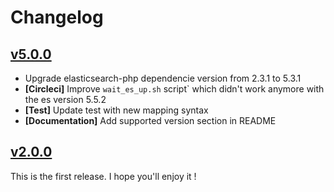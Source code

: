 Changelog
=========

## [v5.0.0](https://github.com/Nexucis/es-php-index-helper/tree/5.0.0)

* Upgrade elasticsearch-php dependencie version from 2.3.1 to 5.3.1
* **[Circleci]** Improve `wait_es_up.sh` script` which didn't work anymore with the es version 5.5.2
* **[Test]** Update test with new mapping syntax
* **[Documentation]** Add supported version section in README

## [v2.0.0](https://github.com/Nexucis/es-php-index-helper/tree/2.0.0)

This is the first release. I hope you'll enjoy it !